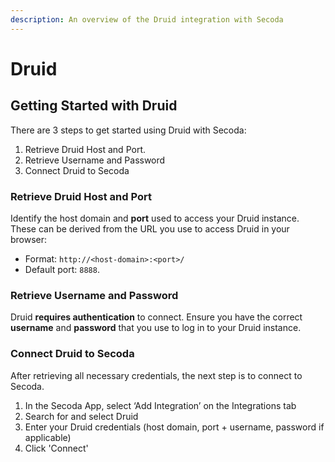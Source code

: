 ```yaml
---
description: An overview of the Druid integration with Secoda
---
```


# Druid

## Getting Started with Druid

There are 3 steps to get started using Druid with Secoda:

1. Retrieve Druid Host and Port.&#x20;
2. Retrieve Username and Password
3. Connect Druid to Secoda

### **Retrieve Druid Host and Port** <a href="#h_b3f5c96bd0" id="h_b3f5c96bd0"></a>

Identify the host domain and **port** used to access your Druid instance. These can be derived from the URL you use to access Druid in your browser:

* Format: `http://<host-domain>:<port>/`
* Default port: `8888`.

### **Retrieve Username and Password**

Druid **requires authentication** to connect. Ensure you have the correct **username** and **password** that you use to log in to your Druid instance.

### **Connect Druid to Secoda**

After retrieving all necessary credentials, the next step is to connect to Secoda.

1. In the Secoda App, select ‘Add Integration’ on the Integrations tab
2. Search for and select Druid
3. Enter your Druid credentials (host domain, port + username, password if applicable)
4. Click 'Connect'
